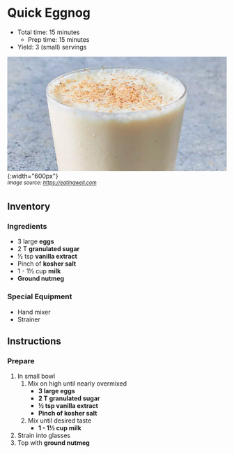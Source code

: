 # Quick Eggnog

- Total time: 15 minutes
    - Prep time: 15 minutes
- Yield: 3 (small) servings

![](./hero.jpg){:width="600px"}
<br />
_<sup>Image source: <https://eatingwell.com></sup>_

## Inventory

### Ingredients


- 3 large **eggs**
- 2 T **granulated sugar**
- ½ tsp **vanilla extract**
- Pinch of **kosher salt**
- 1 - 1½ cup **milk**
- **Ground nutmeg**

### Special Equipment

- Hand mixer
- Strainer

## Instructions

### Prepare

1. In small bowl
    1. Mix on high until nearly overmixed
        - **3 large eggs**
        - **2 T granulated sugar**
        - **½ tsp vanilla extract**
        - **Pinch of kosher salt**
    1. Mix until desired taste
        - **1 - 1½ cup milk**
1. Strain into glasses
1. Top with **ground nutmeg**
